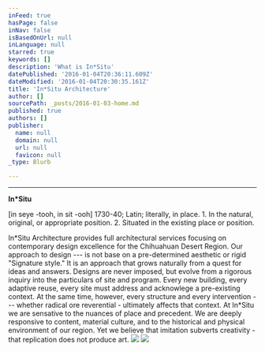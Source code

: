 ```yaml
---
inFeed: true
hasPage: false
inNav: false
isBasedOnUrl: null
inLanguage: null
starred: true
keywords: []
description: 'What is In*Situ'
datePublished: '2016-01-04T20:36:11.609Z'
dateModified: '2016-01-04T20:30:35.161Z'
title: 'In*Situ Architecture'
author: []
sourcePath: _posts/2016-01-03-home.md
published: true
authors: []
publisher:
  name: null
  domain: null
  url: null
  favicon: null
_type: Blurb

---
```

****

**In\*Situ**

\[in seye -tooh, in sit -ooh\] 
1730-40; Latin; literally, in place.  1\. In the natural, original, or appropriate position.  2\. Situated in the existing place or position.

In\*Situ Architecture provides full architectural services focusing on contemporary design excellence for the Chihuahuan Desert Region. Our approach to design --- is not base on a pre-determined aesthetic or rigid "Signature style." It is an approach that grows naturally from a quest for ideas and answers. Designs are never imposed, but evolve from a rigorous inquiry into the particulars of site and program. Every new building, every adaptive reuse, every site must address and acknowlege a pre-existing context. At the same time, however, every structure and every intervention --- whether radical ore reverential - ultimately affects that context. At In\*Situ we are sensative to the nuances of place and precedent. We are deeply responsive to content, material culture, and to the historical and physical environment of our region. Yet we believe that imitation subverts creativity - that replication does not produce art.
![](https://imgflo.herokuapp.com/graph/vahj1ThiexotieMo/dc5fc9c6237110d66ad52164175020ca/passthrough.jpg?height=250&input=https%3A%2F%2Fs3-us-west-2.amazonaws.com%2Fthe-grid-img%2Fp%2Fe1234b8136d06cb6224a4679743d6e66bf9f4374.jpg&width=750)
![](https://the-grid-user-content.s3-us-west-2.amazonaws.com/588fc064-8db1-43dd-9b83-5762b3ba8f5f.jpg)